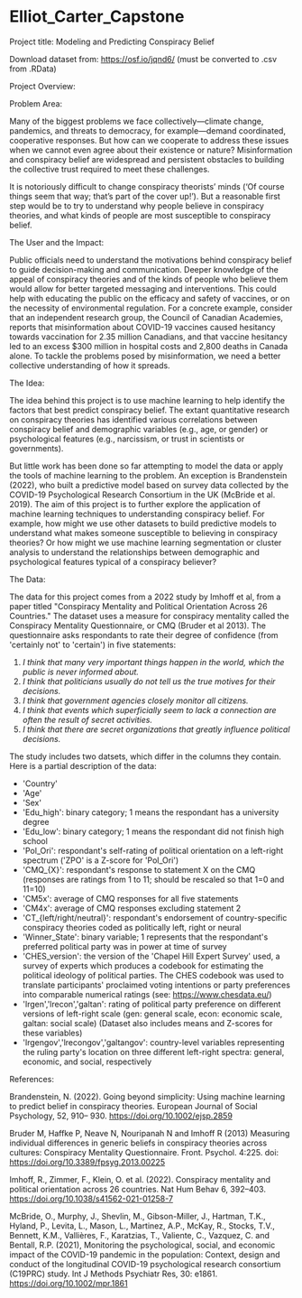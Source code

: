 # Elliot_Carter_Capstone
Project title: Modeling and Predicting Conspiracy Belief

Download dataset from:
https://osf.io/jqnd6/ (must be converted to .csv from .RData)

Project Overview:

Problem Area:

Many of the biggest problems we face collectively—climate change, pandemics, and threats to democracy, for example—demand coordinated, cooperative responses. But how can we cooperate to address these issues when we cannot even agree about their existence or nature? Misinformation and conspiracy belief are widespread and persistent obstacles to building the collective trust required to meet these challenges.

It is notoriously difficult to change conspiracy theorists’ minds (‘Of course things seem that way; that’s part of the cover up!’). But a reasonable first step would be to try to understand why people believe in conspiracy theories, and what kinds of people are most susceptible to conspiracy belief.

The User and the Impact:

Public officials need to understand the motivations behind conspiracy belief to guide decision-making and communication. Deeper knowledge of the appeal of conspiracy theories and of the kinds of people who believe them would allow for better targeted messaging and interventions. This could help with educating the public on the efficacy and safety of vaccines, or on the necessity of environmental regulation. For a concrete example, consider that an independent research group, the Council of Canadian Academies, reports that misinformation about COVID-19 vaccines caused hesitancy towards vaccination for 2.35 million Canadians, and that vaccine hesitancy led to an excess $300 million in hospital costs and 2,800 deaths in Canada alone.  To tackle the problems posed by misinformation, we need a better collective understanding of how it spreads.

The Idea:

The idea behind this project is to use machine learning to help identify the factors that best predict conspiracy belief. The extant quantitative research on conspiracy theories has identified various correlations between conspiracy belief and demographic variables (e.g., age, or gender) or psychological features (e.g., narcissism, or trust in scientists or governments). 

But little work has been done so far attempting to model the data or apply the tools of machine learning to the problem. An exception is Brandenstein (2022), who built a predictive model based on survey data collected by the COVID-19 Psychological Research Consortium in the UK (McBride et al. 2019). The aim of this project is to further explore the application of machine learning techniques to understanding conspiracy belief. For example, how might we use other datasets to build predictive models to understand what makes someone susceptible to believing in conspiracy theories? Or how might we use machine learning segmentation or cluster analysis to understand the relationships between demographic and psychological features typical of a conspiracy believer?

The Data:

The data for this project comes from a 2022 study by Imhoff et al, from a paper titled "Conspiracy Mentality and Political Orientation Across 26 Countries." The dataset uses a measure for conspiracy mentality called the Conspiracy Mentality Questionnaire, or CMQ (Bruder et al 2013). The questionnaire asks respondants to rate their degree of confidence (from 'certainly not' to 'certain') in five statements:

1. *I think that many very important things happen in the world, which the public is never informed about.*
2. *I think that politicians usually do not tell us the true motives for their decisions.*
3. *I think that government agencies closely monitor all citizens.*
4. *I think that events which superficially seem to lack a connection are often the result of secret activities.*
5. *I think that there are secret organizations that greatly influence political decisions.*

The study includes two datsets, which differ in the columns they contain. Here is a partial description of the data:

- 'Country'
- 'Age'
- 'Sex'
- 'Edu_high': binary category; 1 means the respondant has a university degree
- 'Edu_low': binary category; 1 means the respondant did not finish high school
- 'Pol_Ori': respondant's self-rating of political orientation on a left-right spectrum ('ZPO' is a Z-score for 'Pol_Ori')
- 'CMQ_{X}': respondant's response to statement X on the CMQ (responses are ratings from 1 to 11; should be rescaled so that 1=0 and 11=10)
- 'CM5x': average of CMQ responses for all five statements
- 'CM4x': average of CMQ responses excluding statement 2
- 'CT_{left/right/neutral}': respondant's endorsement of country-specific conspiracy theories coded as politically left, right or neural
- 'Winner_State': binary variable; 1 represents that the respondant's preferred political party was in power at time of survey
- 'CHES_version': the version of the 'Chapel Hill Expert Survey' used, a survey of experts which produces a codebook for estimating the political ideology of political parties. The CHES codebook was used to translate participants' proclaimed voting intentions or party preferences into comparable numerical ratings (see: https://www.chesdata.eu/)
- 'lrgen','lrecon','galtan': rating of political party preference on different versions of left-right scale (gen: general scale, econ: economic scale, galtan: social scale) (Dataset also includes means and Z-scores for these variables)
- 'lrgengov','lrecongov','galtangov': country-level variables representing the ruling party's location on three different left-right spectra: general, economic, and social, respectively


References:

Brandenstein, N. (2022). Going beyond simplicity: Using machine learning to predict belief in conspiracy theories. European Journal of Social Psychology, 52, 910– 930. https://doi.org/10.1002/ejsp.2859

Bruder M, Haffke P, Neave N, Nouripanah N and Imhoff R (2013) Measuring individual differences in generic beliefs in conspiracy theories across cultures: Conspiracy Mentality Questionnaire. Front. Psychol. 4:225. doi: https://doi.org/10.3389/fpsyg.2013.00225

Imhoff, R., Zimmer, F., Klein, O. et al. (2022). Conspiracy mentality and political orientation across 26 countries. Nat Hum Behav 6, 392–403. https://doi.org/10.1038/s41562-021-01258-7

McBride, O., Murphy, J., Shevlin, M., Gibson-Miller, J., Hartman, T.K., Hyland, P., Levita, L., Mason, L., Martinez, A.P., McKay, R., Stocks, T.V., Bennett, K.M., Vallières, F., Karatzias, T., Valiente, C., Vazquez, C. and Bentall, R.P. (2021), Monitoring the psychological, social, and economic impact of the COVID-19 pandemic in the population: Context, design and conduct of the longitudinal COVID-19 psychological research consortium (C19PRC) study. Int J Methods Psychiatr Res, 30: e1861. https://doi.org/10.1002/mpr.1861


